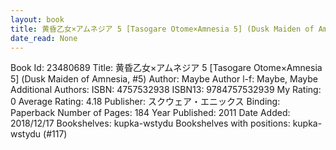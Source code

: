 ```yaml
---
layout: book
title: 黄昏乙女×アムネジア 5 [Tasogare Otome×Amnesia 5] (Dusk Maiden of Amnesia,  no. 5)
date_read: None
---
```


Book Id: 23480689
Title: 黄昏乙女×アムネジア 5 [Tasogare Otome×Amnesia 5] (Dusk Maiden of Amnesia, #5)
Author: Maybe
Author l-f: Maybe, Maybe
Additional Authors: 
ISBN: 4757532938
ISBN13: 9784757532939
My Rating: 0
Average Rating: 4.18
Publisher: スクウェア・エニックス
Binding: Paperback
Number of Pages: 184
Year Published: 2011
Date Added: 2018/12/17
Bookshelves: kupka-wstydu
Bookshelves with positions: kupka-wstydu (#117)

